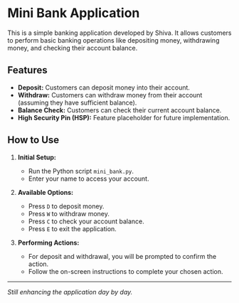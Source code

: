 # Mini Bank Application

This is a simple banking application developed by Shiva. It allows customers to perform basic banking operations like depositing money, withdrawing money, and checking their account balance.

## Features

- **Deposit:** Customers can deposit money into their account.
- **Withdraw:** Customers can withdraw money from their account (assuming they have sufficient balance).
- **Balance Check:** Customers can check their current account balance.
- **High Security Pin (HSP):** Feature placeholder for future implementation.

## How to Use

1. **Initial Setup:**
   - Run the Python script `mini_bank.py`.
   - Enter your name to access your account.

2. **Available Options:**
   - Press `D` to deposit money.
   - Press `W` to withdraw money.
   - Press `C` to check your account balance.
   - Press `E` to exit the application.

3. **Performing Actions:**
   - For deposit and withdrawal, you will be prompted to confirm the action.
   - Follow the on-screen instructions to complete your chosen action.

---

*Still enhancing the application day by day.*
